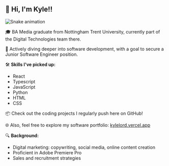 ## 👋 Hi, I'm Kyle!! 

 ![Snake animation](https://github.com/Lordy2022/Lordy2022/blob/output/github-contribution-grid-snake.svg)


🎓 BA Media graduate from Nottingham Trent University, currently part of the Digital Technologies team there.

🌱 Actively diving deeper into software development, with a goal to secure a Junior Software Engineer position.

🛠 **Skills I've picked up:**
- React
- Typescript
- JavaScript
- Python
- HTML
- CSS

📦 Check out the coding projects I regularly push here on GitHub!

🌐 Also, feel free to explore my software portfolio: [kylelord.vercel.app](https://kylelord.vercel.app/)

🔍 **Background:**
- Digital marketing: copywriting, social media, online content creation
- Proficient in Adobe Premiere Pro
- Sales and recruitment strategies
